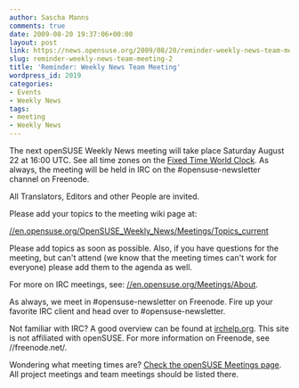 ```yaml
---
author: Sascha Manns
comments: true
date: 2009-08-20 19:37:06+00:00
layout: post
link: https://news.opensuse.org/2009/08/20/reminder-weekly-news-team-meeting-2/
slug: reminder-weekly-news-team-meeting-2
title: 'Reminder: Weekly News Team Meeting'
wordpress_id: 2019
categories:
- Events
- Weekly News
tags:
- meeting
- Weekly News
---
```


The next openSUSE Weekly News meeting will take place Saturday August 22 at 16:00 UTC. See all time zones on the [Fixed Time World Clock](//www.timeanddate.com/worldclock/fixedtime.html?month=8&day=22&year=2009&hour=16&min=0&sec=0&p1=0). As always, the meeting will be held in IRC on the #opensuse-newsletter channel on Freenode.

All Translators, Editors and other People are invited.

Please add your topics to the meeting wiki page at:

[//en.opensuse.org/OpenSUSE_Weekly_News/Meetings/Topics_current](//en.opensuse.org/OpenSUSE_Weekly_News/Meetings/Topics_current)

Please add topics as soon as possible. Also, if you have questions for the meeting, but can't attend (we know that the meeting times can't work for everyone) please add them to the agenda as well.

For more on IRC meetings, see: [//en.opensuse.org/Meetings/About](//en.opensuse.org/Meetings/About).

As always, we meet in #opensuse-newsletter on Freenode. Fire up your favorite IRC client and head over to #opensuse-newsletter.

Not familiar with IRC? A good overview can be found at [irchelp.org](//www.irchelp.org/). This site is not affiliated with openSUSE. For more information on Freenode, see //freenode.net/.

Wondering what meeting times are? [Check the openSUSE Meetings page](//en.opensuse.org/Meetings). All project meetings and team meetings should be listed there.
